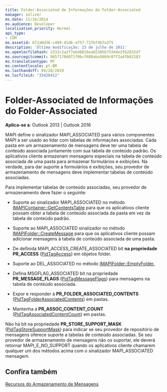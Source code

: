 ```yaml
---
title: Folder-Associated de Informações do Folder-Associated
manager: soliver
ms.date: 11/16/2014
ms.audience: Developer
localization_priority: Normal
api_type:
- COM
ms.assetid: b72a0d36-c489-41d6-af57-72fbf4b7a3f5
description: 'Última modificação: 23 de julho de 2011'
ms.openlocfilehash: 2332c2a2f7eb46816eab5305b73344e25b2832d7
ms.sourcegitcommit: 8657170d071f9bcf680aba50b9c07f2a4fb82283
ms.translationtype: MT
ms.contentlocale: pt-BR
ms.lasthandoff: 04/28/2019
ms.locfileid: "33426412"
---
```

# <a name="folder-associated-information-tables"></a>Folder-Associated de Informações do Folder-Associated

  
  
**Aplica-se a**: Outlook 2013 | Outlook 2016 
  
MAPI define o sinalizador MAPI_ASSOCIATED para vários componentes MAPI a ser usado ao lidar com tabelas de informações associadas. Cada pasta em um armazenamento de mensagens deve ter uma tabela de conteúdo associada juntamente com sua tabela de conteúdo padrão. Os aplicativos cliente armazenam mensagens especiais na tabela de conteúdo associada de uma pasta para armazenar formulários e exibições. Na verdade, para dar suporte a formulários e exibições, seu provedor de armazenamento de mensagens deve implementar tabelas de conteúdo associadas.
  
Para implementar tabelas de conteúdo associadas, seu provedor de armazenamento deve fazer o seguinte:
  
- Suporte ao sinalizador MAPI_ASSOCIATED no método [IMAPIContainer::GetContentsTable](imapicontainer-getcontentstable.md) para que os aplicativos cliente possam obter a tabela de conteúdo associada da pasta em vez da tabela de conteúdo padrão. 
    
- Suporte ao MAPI_ASSOCIATED sinalizador no método [IMAPIFolder::CreateMessage](imapifolder-createmessage.md) para que os aplicativos cliente possam adicionar mensagens à tabela de conteúdo associada de uma pasta. 
    
- De definida MAPI_ACCESS_CREATE_ASSOCIATED bit **na propriedade PR_ACCESS** ([PidTagAccess](pidtagaccess-canonical-property.md)) em objetos folder.
    
- Suporte ao DEL_ASSOCIATED no método [IMAPIFolder::EmptyFolder.](imapifolder-emptyfolder.md) 
    
- Defina MSGFLAG_ASSOCIATED bit na propriedade **PR_MESSAGE_FLAGS** ([PidTagMessageFlags](pidtagmessageflags-canonical-property.md)) para mensagens na tabela de conteúdo associada.
    
- Expor e responder à **PR_FOLDER_ASSOCIATED_CONTENTS** ([PidTagFolderAssociatedContents](pidtagfolderassociatedcontents-canonical-property.md)) em pastas.
    
- Mantenha a **PR_ASSOC_CONTENT_COUNT** ([PidTagAssociatedContentCount](pidtagassociatedcontentcount-canonical-property.md)) em pastas.
    
Não há bit na propriedade **PR_STORE_SUPPORT_MASK** ([PidTagStoreSupportMask](pidtagstoresupportmask-canonical-property.md)) para indicar se seu provedor de repositório de mensagens oferece suporte a tabelas de conteúdo associadas. Se seu provedor de armazenamento de mensagens não os suportar, ele deverá retornar MAPI_E_NO_SUPPORT quando os aplicativos cliente chamarem qualquer um dos métodos acima com o sinalizador MAPI_ASSOCIATED mensagem.
  
## <a name="see-also"></a>Confira também



[Recursos do Armazenamento de Mensagens](message-store-features.md)

